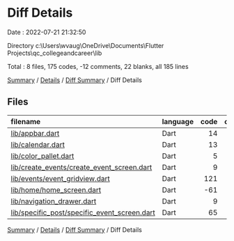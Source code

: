# Diff Details

Date : 2022-07-21 21:32:50

Directory c:\\Users\\wvaug\\OneDrive\\Documents\\Flutter Projects\\qc_collegeandcareer\\lib

Total : 8 files,  175 codes, -12 comments, 22 blanks, all 185 lines

[Summary](results.md) / [Details](details.md) / [Diff Summary](diff.md) / Diff Details

## Files
| filename | language | code | comment | blank | total |
| :--- | :--- | ---: | ---: | ---: | ---: |
| [lib/appbar.dart](/lib/appbar.dart) | Dart | 14 | 0 | 1 | 15 |
| [lib/calendar.dart](/lib/calendar.dart) | Dart | 13 | 0 | 7 | 20 |
| [lib/color_pallet.dart](/lib/color_pallet.dart) | Dart | 5 | 0 | 1 | 6 |
| [lib/create_events/create_event_screen.dart](/lib/create_events/create_event_screen.dart) | Dart | 9 | 0 | 1 | 10 |
| [lib/events/event_gridview.dart](/lib/events/event_gridview.dart) | Dart | 121 | 0 | 10 | 131 |
| [lib/home/home_screen.dart](/lib/home/home_screen.dart) | Dart | -61 | -12 | -3 | -76 |
| [lib/navigation_drawer.dart](/lib/navigation_drawer.dart) | Dart | 9 | 0 | 2 | 11 |
| [lib/specific_post/specific_event_screen.dart](/lib/specific_post/specific_event_screen.dart) | Dart | 65 | 0 | 3 | 68 |

[Summary](results.md) / [Details](details.md) / [Diff Summary](diff.md) / Diff Details